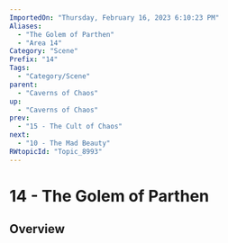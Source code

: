 ```yaml
---
ImportedOn: "Thursday, February 16, 2023 6:10:23 PM"
Aliases:
  - "The Golem of Parthen"
  - "Area 14"
Category: "Scene"
Prefix: "14"
Tags:
  - "Category/Scene"
parent:
  - "Caverns of Chaos"
up:
  - "Caverns of Chaos"
prev:
  - "15 - The Cult of Chaos"
next:
  - "10 - The Mad Beauty"
RWtopicId: "Topic_8993"
---
```

# 14 - The Golem of Parthen
## Overview
